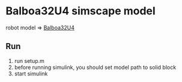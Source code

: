 # Balboa32U4 simscape model
robot model => [Balboa32U4](https://github.com/calm0815/Balboa32U4-MATLAB/tree/master/SimscapeMultibody/model)

## Run
1. run setup.m
2. before running simulink, you should set model path to solid block
3. start simulink